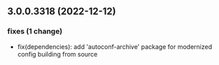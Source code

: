 ## 3.0.0.3318 (2022-12-12)

### fixes (1 change)

- fix(dependencies): add 'autoconf-archive' package for modernized config building from source
